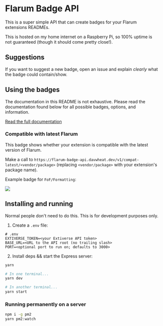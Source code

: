 # Flarum Badge API

This is a super simple API that can create badges for your Flarum extensions READMEs.

This is hosted on my home internet on a Raspberry Pi, so 100% uptime is not guaranteed (though it should come pretty close!).

## Suggestions

If you want to suggest a new badge, open an issue and explain *clearly* what the badge could contain/show.

## Using the badges

The documentation in this README is not exhaustive. Please read the documentation found below for all possible badges, options, and information.

[Read the full documentation](https://flarum-badge-api.davwheat.dev/v1)

### Compatible with latest Flarum

This badge shows whether your extension is compatible with the latest version of Flarum.

Make a call to `https://flarum-badge-api.davwheat.dev/v1/compat-latest/<vendor/package>` (replacing `<vendor/package>` with your extension's package name).

Example badge for `FoF/Formatting`:

![](https://flarum-badge-api.davwheat.dev/v1/compat-latest/fof/formatting)

## Installing and running

Normal people don't need to do this. This is for development purposes only.

1. Create a `.env` file:

```
# .env
EXTIVERSE_TOKEN=<your Extiverse API token>
BASE_URL=<URL to the API root (no trailing slash>
PORT=<optional port to run on; defaults to 3000>
```

<!-- This is not a typo. It's a joke. -->
2. Install deps && start the Express server:

```sh
yarn

# In one terminal...
yarn dev

# In another terminal...
yarn start
```

### Running permanently on a server

```sh
npm i -g pm2
yarn pm2:watch
```
